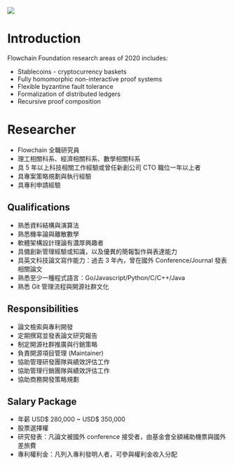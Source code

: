 
![](https://flowchain.co/static/logo/logo-text.png)

# Introduction

Flowchain Foundation research areas of 2020 includes:

* Stablecoins - cryptocurrency baskets
* Fully homomorphic non-interactive proof systems
* Flexible byzantine fault tolerance
* Formalization of distributed ledgers
* Recursive proof composition

# Researcher

* Flowchain 全職研究員
* 理工相關科系、經濟相關科系、數學相關科系
* 具 5 年以上科技相關工作經驗或曾任新創公司 CTO 職位一年以上者
* 具專案策略規劃與執行經驗
* 具專利申請經驗

## Qualifications

* 熟悉資料結構與演算法
* 熟悉機率論與離散數學
* 軟體架構設計理論有濃厚興趣者
* 具備創新管理經驗或知識，以及優異的簡報製作與表達能力
* 具英文科技論文寫作能力：過去 3 年內，曾在國外 Conference/Journal 發表相關論文
* 熟悉至少一種程式語言：Go/Javascript/Python/C/C++/Java
* 熟悉 Git 管理流程與開源社群文化

## Responsibilities

* 論文檢索與專利開發
* 定期撰寫並發表論文研究報告
* 制定開源社群推廣與行銷策略
* 負責開源項目管理 (Maintainer)
* 協助管理研發團隊與績效評估工作
* 協助管理行銷團隊與績效評估工作
* 協助商務開發策略規劃

## Salary Package

* 年薪 USD$ 280,000 ~ USD$ 350,000
* 股票選擇權
* 研究發表：凡論文被國外 conference 接受者，由基金會全額補助機票與國外差旅費
* 專利權利金：凡列入專利發明人者，可參與權利金收入分配

